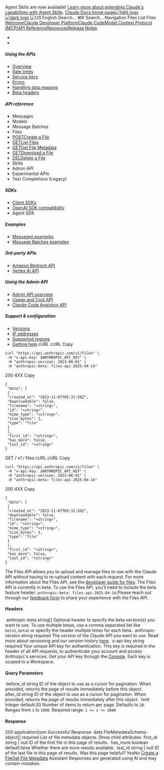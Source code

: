 Agent Skills are now available! [Learn more about extending Claude's capabilities with Agent Skills](/en/docs/agents-and-tools/agent-skills/overview).
[Claude Docs home page![light logo](https://mintcdn.com/anthropic-claude-docs/DcI2Ybid7ZEnFaf0/logo/light.svg?fit=max&auto=format&n=DcI2Ybid7ZEnFaf0&q=85&s=c877c45432515ee69194cb19e9f983a2)![dark logo](https://mintcdn.com/anthropic-claude-docs/DcI2Ybid7ZEnFaf0/logo/dark.svg?fit=max&auto=format&n=DcI2Ybid7ZEnFaf0&q=85&s=f5bb877be0cb3cba86cf6d7c88185216)](/)
![US](https://d3gk2c5xim1je2.cloudfront.net/flags/US.svg)
English
Search...
⌘K
Search...
Navigation
Files
List Files
[Welcome](/en/home)[Claude Developer Platform](/en/docs/intro)[Claude Code](/en/docs/claude-code/overview)[Model Context Protocol (MCP)](/en/docs/mcp)[API Reference](/en/api/messages)[Resources](/en/resources/overview)[Release Notes](/en/release-notes/overview)
* [](/en/docs/intro)
* [](/en/api/overview)
##### Using the APIs
 * [Overview](/en/api/overview)
 * [Rate limits](/en/api/rate-limits)
 * [Service tiers](/en/api/service-tiers)
 * [Errors](/en/api/errors)
 * [Handling stop reasons](/en/api/handling-stop-reasons)
 * [Beta headers](/en/api/beta-headers)
##### API reference
 * Messages
 * Models
 * Message Batches
 * Files
 * [POSTCreate a File](/en/api/files-create)
 * [GETList Files](/en/api/files-list)
 * [GETGet File Metadata](/en/api/files-metadata)
 * [GETDownload a File](/en/api/files-content)
 * [DELDelete a File](/en/api/files-delete)
 * Skills
 * Admin API
 * Experimental APIs
 * Text Completions (Legacy)
##### SDKs
 * [Client SDKs](/en/api/client-sdks)
 * [OpenAI SDK compatibility](/en/api/openai-sdk)
 * Agent SDK
##### Examples
 * [Messages examples](/en/api/messages-examples)
 * [Message Batches examples](/en/api/messages-batch-examples)
##### 3rd-party APIs
 * [Amazon Bedrock API](/en/api/claude-on-amazon-bedrock)
 * [Vertex AI API](/en/api/claude-on-vertex-ai)
##### Using the Admin API
 * [Admin API overview](/en/api/administration-api)
 * [Usage and Cost API](/en/api/usage-cost-api)
 * [Claude Code Analytics API](/en/api/claude-code-analytics-api)
##### Support & configuration
 * [Versions](/en/api/versioning)
 * [IP addresses](/en/api/ip-addresses)
 * [Supported regions](/en/api/supported-regions)
 * [Getting help](/en/api/getting-help)
cURL
cURL
Copy
```
curl "https://api.anthropic.com/v1/files" \
 -H "x-api-key: $ANTHROPIC_API_KEY" \
 -H "anthropic-version: 2023-06-01" \
 -H "anthropic-beta: files-api-2025-04-14"
```
200
4XX
Copy
```
{
 "data": [
 {
 "created_at": "2023-11-07T05:31:56Z",
 "downloadable": false,
 "filename": "<string>",
 "id": "<string>",
 "mime_type": "<string>",
 "size_bytes": 1,
 "type": "file"
 }
 ],
 "first_id": "<string>",
 "has_more": false,
 "last_id": "<string>"
}
```
GET
/
v1
/
files
cURL
cURL
Copy
```
curl "https://api.anthropic.com/v1/files" \
 -H "x-api-key: $ANTHROPIC_API_KEY" \
 -H "anthropic-version: 2023-06-01" \
 -H "anthropic-beta: files-api-2025-04-14"
```
200
4XX
Copy
```
{
 "data": [
 {
 "created_at": "2023-11-07T05:31:56Z",
 "downloadable": false,
 "filename": "<string>",
 "id": "<string>",
 "mime_type": "<string>",
 "size_bytes": 1,
 "type": "file"
 }
 ],
 "first_id": "<string>",
 "has_more": false,
 "last_id": "<string>"
}
```
The Files API allows you to upload and manage files to use with the Claude API without having to re-upload content with each request. For more information about the Files API, see the [developer guide for files](/en/docs/build-with-claude/files).
The Files API is currently in beta. To use the Files API, you’ll need to include the beta feature header: `anthropic-beta: files-api-2025-04-14`.Please reach out through our [feedback form](https://forms.gle/tisHyierGwgN4DUE9) to share your experience with the Files API.
#### Headers
[​](#parameter-anthropic-beta)
anthropic-beta
string[]
Optional header to specify the beta version(s) you want to use.
To use multiple betas, use a comma separated list like `beta1,beta2` or specify the header multiple times for each beta.
[​](#parameter-anthropic-version)
anthropic-version
string
required
The version of the Claude API you want to use.
Read more about versioning and our version history [here](https://docs.claude.com/en/api/versioning).
[​](#parameter-x-api-key)
x-api-key
string
required
Your unique API key for authentication.
This key is required in the header of all API requests, to authenticate your account and access Anthropic's services. Get your API key through the [Console](https://console.anthropic.com/settings/keys). Each key is scoped to a Workspace.
#### Query Parameters
[​](#parameter-before-id)
before_id
string
ID of the object to use as a cursor for pagination. When provided, returns the page of results immediately before this object.
[​](#parameter-after-id)
after_id
string
ID of the object to use as a cursor for pagination. When provided, returns the page of results immediately after this object.
[​](#parameter-limit)
limit
integer
default:20
Number of items to return per page.
Defaults to `20`. Ranges from `1` to `1000`.
Required range: `1 <= x <= 1000`
#### Response
200
application/json
Successful Response
[​](#response-data)
data
FileMetadataSchema · object[]
required
List of file metadata objects.
Show child attributes
[​](#response-first-id)
first_id
string | null
ID of the first file in this page of results.
[​](#response-has-more)
has_more
boolean
default:false
Whether there are more results available.
[​](#response-last-id)
last_id
string | null
ID of the last file in this page of results.
Was this page helpful?
YesNo
[Create a File](/en/api/files-create)[Get File Metadata](/en/api/files-metadata)
Assistant
Responses are generated using AI and may contain mistakes.